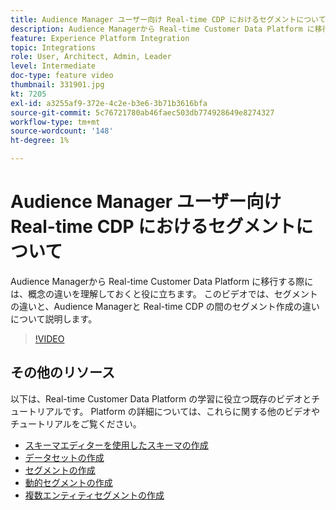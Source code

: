 ```yaml
---
title: Audience Manager ユーザー向け Real-time CDP におけるセグメントについて
description: Audience Managerから Real-time Customer Data Platform に移行する際には、概念の違いを理解しておくと役に立ちます。 このビデオでは、セグメントの違いと、Audience Managerと Real-time CDP の間のセグメント作成の違いについて説明します。
feature: Experience Platform Integration
topic: Integrations
role: User, Architect, Admin, Leader
level: Intermediate
doc-type: feature video
thumbnail: 331901.jpg
kt: 7205
exl-id: a3255af9-372e-4c2e-b3e6-3b71b3616bfa
source-git-commit: 5c76721780ab46faec503db774928649e8274327
workflow-type: tm+mt
source-wordcount: '148'
ht-degree: 1%

---
```


# Audience Manager ユーザー向け Real-time CDP におけるセグメントについて

Audience Managerから Real-time Customer Data Platform に移行する際には、概念の違いを理解しておくと役に立ちます。 このビデオでは、セグメントの違いと、Audience Managerと Real-time CDP の間のセグメント作成の違いについて説明します。

>[!VIDEO](https://video.tv.adobe.com/v/331901/?quality=12&learn=on)

## その他のリソース

以下は、Real-time Customer Data Platform の学習に役立つ既存のビデオとチュートリアルです。 Platform の詳細については、これらに関する他のビデオやチュートリアルをご覧ください。

* [ スキーマエディターを使用したスキーマの作成 ](https://experienceleague.adobe.com/docs/experience-platform/xdm/tutorials/create-schema-ui.html?lang=ja#getting-started)
* [ データセットの作成 ](https://experienceleague.adobe.com/docs/platform-learn/getting-started-for-data-architects-and-data-engineers/create-datasets.html?lang=ja#permissions-required)
* [ セグメントの作成 ](https://experienceleague.adobe.com/docs/platform-learn/tutorials/segments/create-segments.html?lang=ja#segments)
* [ 動的セグメントの作成 ](https://experienceleague.adobe.com/docs/platform-learn/tutorials/segments/create-dynamic-segments.html?lang=ja#segments)
* [ 複数エンティティセグメントの作成 ](https://experienceleague.adobe.com/docs/platform-learn/tutorials/segments/create-multi-entity-segments.html?lang=ja#segments)
